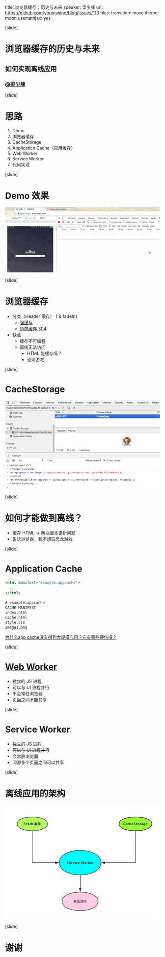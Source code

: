 title: 浏览器缓存：历史与未来
speaker: 梁少峰
url: https://github.com/youngwind/blog/issues/113
files:
transition: move
theme: moon
usemathjax: yes

[slide]

# 浏览器缓存的历史与未来
## 如何实现离线应用
### [@梁少峰](https://github.com/youngwind/blog/issues/113)

[slide]
# 思路
1. Demo
1. 浏览器缓存
3. CacheStorage
2. Application Cache（应用缓存）
4. Web Worker
5. Service Worker
6. 代码实现

[slide]
# Demo 效果
![demo](/img/service-worker/demo.gif)

[slide]
# 浏览器缓存
* 分类（Header 缓存） {:&.fadeIn}
    * [强缓存](http://coderlt.coding.me/2016/11/21/web-cache/)
    * [协商缓存 304](http://www.cnblogs.com/wonyun/p/5524617.html)
* 缺点
    * 缓存不可编程
    * 离线无法访问
        * HTML 能缓存吗？
        * 恐龙游戏


[slide]
# CacheStorage
![cachestorage](/img/service-worker/cache.png)

[slide]
# 如何才能做到离线？
* 缓存 HTML → 解决版本更新问题
* 告诉浏览器，我不想玩恐龙游戏

[slide]
# Application Cache
```html
<html manifest="example.appcache">
  ...
</html>
```
```
# example.appcache
CACHE MANIFEST
index.html
cache.html
style.css
image1.png
```
[为什么app cache没有得到大规模应用？它有哪些硬伤吗？](https://www.zhihu.com/question/29876535)


[slide]
# [Web Worker](http://mdn.github.io/simple-web-worker/)
* 独立的 JS 进程
* 可以与 UI 进程并行
* 不会常驻浏览器
* 页面之间不能共享

[slide]
# Service Worker
* ~~独立的 JS 进程~~
* ~~可以与 UI 进程并行~~
* 会常驻浏览器
* 同源多个页面之间可以共享

[slide]
# 离线应用的架构
![sw](/img/service-worker/architecture.jpg)

[slide]
# 谢谢